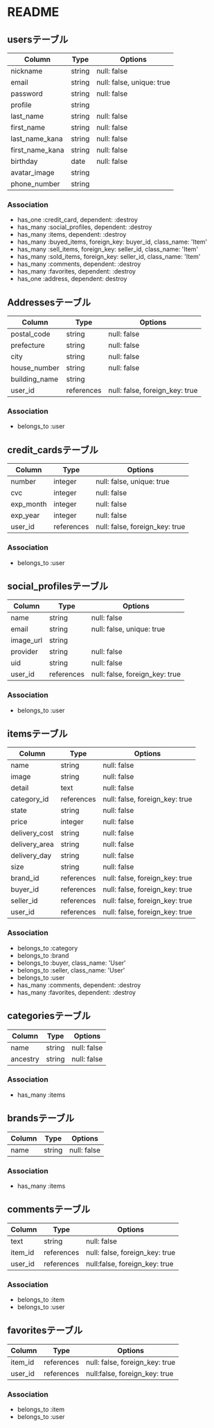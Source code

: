 # README

## usersテーブル

|Column|Type|Options|
|------|----|-------|
|nickname|string|null: false|
|email|string|null: false, unique: true|
|password|string|null: false|
|profile|string||
|last_name|string|null: false|
|first_name|string|null: false|
|last_name_kana|string|null: false|
|first_name_kana|string|null: false|
|birthday|date|null: false|
|avatar_image|string||
|phone_number|string||

### Association
- has_one :credit_card, dependent: :destroy
- has_many :social_profiles, dependent: :destroy
- has_many :items, dependent: :destroy
- has_many :buyed_items, foreign_key: buyer_id, class_name: 'Item'
- has_many :sell_items, foreign_key: seller_id, class_name: 'Item'
- has_many :sold_items, foreign_key: seller_id, class_name: 'Item'
- has_many :comments, dependent: :destroy
- has_many :favorites, dependent: :destroy
- has_one :address, dependent: destroy

## Addressesテーブル
|Column|Type|Options|
|------|----|-------|
|postal_code|string|null: false|
|prefecture|string|null: false|
|city|string|null: false|
|house_number|string|null: false|
|building_name|string||
|user_id|references|null: false, foreign_key: true|

### Association
- belongs_to :user


## credit_cardsテーブル

|Column|Type|Options|
|------|----|-------|
|number|integer|null: false, unique: true|
|cvc|integer|null: false|
|exp_month|integer|null: false|
|exp_year|integer|null: false|
|user_id|references|null: false, foreign_key: true|

### Association
- belongs_to :user

## social_profilesテーブル

|Column|Type|Options|
|------|----|-------|
|name|string|null: false|
|email|string|null: false, unique: true|
|image_url|string||
|provider|string|null: false|
|uid|string|null: false|
|user_id|references|null: false, foreign_key: true|

### Association
- belongs_to :user

## itemsテーブル

|Column|Type|Options|
|------|----|-------|
|name|string|null: false|
|image|string|null: false|
|detail|text|null: false|
|category_id|references|null: false, foreign_key: true|
|state|string|null: false|
|price|integer|null: false|
|delivery_cost|string|null: false|
|delivery_area|string|null: false|
|delivery_day|string|null: false|
|size|string|null: false|
|brand_id|references|null: false, foreign_key: true|
|buyer_id|references|null: false, foreign_key: true|
|seller_id|references|null: false, foreign_key: true|
|user_id|references|null: false, foreign_key: true|

### Association
- belongs_to :category
- belongs_to :brand
- belongs_to :buyer, class_name: 'User'
- belongs_to :seller, class_name: 'User'
- belongs_to :user
- has_many :comments, dependent: :destroy
- has_many :favorites, dependent: :destroy

## categoriesテーブル

|Column|Type|Options|
|------|----|-------|
|name|string|null: false|
|ancestry|string|null: false|

### Association
- has_many :items

## brandsテーブル

|Column|Type|Options|
|------|----|-------|
|name|string|null: false|

### Association
- has_many :items

## commentsテーブル

|Column|Type|Options|
|------|----|-------|
|text|string|null: false|
|item_id|references|null: false, foreign_key: true|
|user_id|references|null:false, foreign_key: true|

### Association
- belongs_to :item
- belongs_to :user

## favoritesテーブル

|Column|Type|Options|
|------|----|-------|
|item_id|references|null: false, foreign_key: true|
|user_id|references|null:false, foreign_key: true|

### Association
- belongs_to :item
- belongs_to :user
